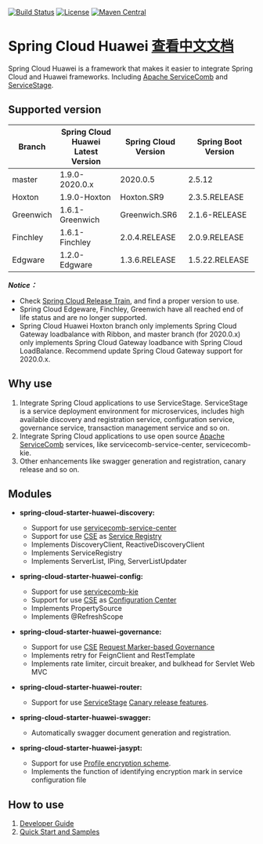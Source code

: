 [![Build Status](https://travis-ci.org/huaweicloud/spring-cloud-huawei.svg?branch=master)](https://travis-ci.org/huaweicloud/spring-cloud-huawei)
[![License](https://img.shields.io/badge/license-Apache%202-4EB1BA.svg)](https://www.apache.org/licenses/LICENSE-2.0.html)
[![Maven Central](https://maven-badges.herokuapp.com/maven-central/com.huaweicloud/spring-cloud-huawei/badge.svg)](https://search.maven.org/search?q=g:com.huaweicloud%20AND%20a:spring-cloud-huawei-dependencies) 

# Spring Cloud Huawei [查看中文文档](README_CN.md)

Spring Cloud Huawei is a framework that makes it easier to integrate Spring Cloud and Huawei frameworks.
Including [Apache ServiceComb](http://servicecomb.apache.org) and [ServiceStage][ServiceStage].

## Supported version

| Branch | Spring Cloud Huawei Latest Version | Spring Cloud Version | Spring Boot Version |
| ---------- | ------------ | ----------- | ----------- |
| master | 1.9.0-2020.0.x  | 2020.0.5                 | 2.5.12                  |
| Hoxton | 1.9.0-Hoxton    | Hoxton.SR9               | 2.3.5.RELEASE           |
| Greenwich | 1.6.1-Greenwich | Greenwich.SR6 | 2.1.6-RELEASE |
| Finchley | 1.6.1-Finchley | 2.0.4.RELEASE | 2.0.9.RELEASE     |
| Edgware | 1.2.0-Edgware | 1.3.6.RELEASE  | 1.5.22.RELEASE    |

***Notice：***
* Check [Spring Cloud Release Train](https://spring.io/projects/spring-cloud), and find a proper version to use.
* Spring Cloud Edgeware, Finchley, Greenwich have all reached end of life status and are no longer supported.
* Spring Cloud Huawei Hoxton branch only implements Spring Cloud Gateway loadbalance with Ribbon, and master branch (for 2020.0.x) only implements
  Spring Cloud Gateway loadbance with Spring Cloud LoadBalance. Recommend update Spring Cloud Gateway support for 2020.0.x.

## Why use

1. Integrate Spring Cloud applications to use ServiceStage. ServiceStage is a service deployment environment for microservices,
   includes high available discovery and registration service, configuration service, governance service, transaction management
   service and so on. 
2. Integrate Spring Cloud applications to use open source [Apache ServiceComb][ServiceComb] services, like servicecomb-service-center, servicecomb-kie.
3. Other enhancements like swagger generation and registration, canary release and so on.

## Modules

 * **spring-cloud-starter-huawei-discovery:**
     * Support for use [servicecomb-service-center](https://github.com/apache/servicecomb-service-center)
     * Support for use [CSE][CSE] as [Service Registry][Service Registry]
     * Implements DiscoveryClient, ReactiveDiscoveryClient
     * Implements ServiceRegistry
     * Implements ServerList, IPing, ServerListUpdater

 * **spring-cloud-starter-huawei-config:**
     * Support for use [servicecomb-kie](https://github.com/apache/servicecomb-kie)
     * Support for use [CSE][CSE] as [Configuration Center][Configuration Center]
     * Implements PropertySource
     * Implements @RefreshScope

 * **spring-cloud-starter-huawei-governance:**
     * Support for use [CSE][CSE] [Request Marker-based Governance][Request Marker-based Governance]
     * Implements retry for FeignClient and RestTemplate
     * Implements rate limiter, circuit breaker, and bulkhead for Servlet Web MVC

 * **spring-cloud-starter-huawei-router:**
     * Support for use [ServiceStage][ServiceStage] [Canary release features][Canary release features].

 * **spring-cloud-starter-huawei-swagger:**
     * Automatically swagger document generation and registration. 

* **spring-cloud-starter-huawei-jasypt:**
     * Support for use [Profile encryption scheme][Profile encryption scheme].
     * Implements the function of identifying encryption mark in service configuration file

## How to use

1. [Developer Guide](https://support.huaweicloud.com/intl/en-us/devg-servicestage/ss-devg-0010.html)
2. [Quick Start and Samples](https://github.com/huaweicloud/spring-cloud-huawei-samples)

[ServiceStage]: https://support.huaweicloud.com/intl/en-us/productdesc-servicestage/ss_productdesc_0001.html
[CSE]: https://www.huaweicloud.com/intl/en-us/product/cse.html
[Service Registry]: https://support.huaweicloud.com/intl/en-us/devg-servicestage/ss-devg-0017.html
[Configuration Center]: https://support.huaweicloud.com/intl/en-us/devg-servicestage/ss-devg-0018.html
[Request Marker-based Governance]: https://support.huaweicloud.com/intl/en-us/devg-servicestage/ss-devg-0020.html
[Canary release features]: https://support.huaweicloud.com/devg-servicestage/ss-devg-0023.html
[ServiceComb]: http://servicecomb.apache.org/developers/
[Profile encryption scheme]: https://support.huaweicloud.com/bestpractice-cse/cse_bestpractice_0007.html
